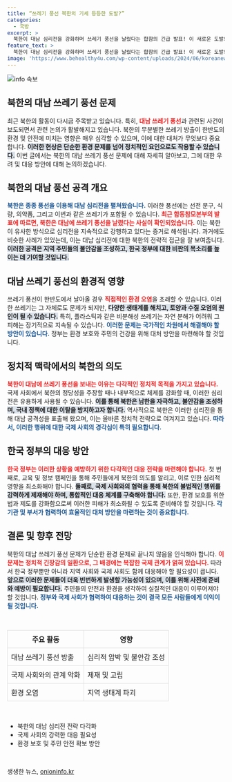 ```yaml
---
title: “쓰레기 풍선 북한의 기세 등등한 도발?”
categories:
  - 국방
excerpt: >
  북한이 대남 심리전을 강화하며 쓰레기 풍선을 날렸다는 합참의 긴급 발표! 이 새로운 도발의 의미와 후속 조치를 알아보세요! 클릭하면 진실이 밝혀집니다!
feature_text: >
  북한이 대남 심리전을 강화하며 쓰레기 풍선을 날렸다는 합참의 긴급 발표! 이 새로운 도발의 의미와 후속 조치를 알아보세요! 클릭하면 진실이 밝혀집니다!
image: 'https://www.behealthy4u.com/wp-content/uploads/2024/06/koreanews.jpg'
---
```


<p><img src="https://www.behealthy4u.com/wp-content/uploads/2024/06/koreanews.jpg" alt="info 속보" /></p>

<h2 data-ke-size="size26">북한의 대남 쓰레기 풍선 문제</h2>

<p data-ke-size="size16">최근 북한의 활동이 다시금 주목받고 있습니다. 특히, <b><span style="color: #ee2323;">대남 쓰레기 풍선</span></b>과 관련된 사건이 보도되면서 관련 논의가 활발해지고 있습니다. 북한의 무분별한 쓰레기 방출이 한반도의 환경 및 안전에 미치는 영향은 매우 심각할 수 있으며, 이에 대한 대처가 무엇보다 중요합니다. <b><span style="background-color: #21538527;">이러한 현상은 단순한 환경 문제를 넘어 정치적인 요인으로도 작용할 수 있습니다.</span></b> 이번 글에서는 북한의 대남 쓰레기 풍선 문제에 대해 자세히 알아보고, 그에 대한 우려 및 대응 방안에 대해 논의하겠습니다.</p>

<h2 data-ke-size="size26">북한의 대남 풍선 공격 개요</h2>

<p data-ke-size="size16"><b><span style="color: #1a5490;">북한은 종종 풍선을 이용해 대남 심리전을 펼쳐왔습니다.</span></b> 이러한 풍선에는 선전 문구, 식량, 의약품, 그리고 이번과 같은 쓰레기가 포함될 수 있습니다. <b><span style="color: #ee2323;">최근 합동참모본부의 발표에 따르면, 북한은 대남에 쓰레기 풍선을 날렸다는 사실이 확인되었습니다.</span></b> 이는 북한이 유사한 방식으로 심리전을 지속적으로 강행하고 있다는 증거로 해석됩니다. 과거에도 비슷한 사례가 있었는데, 이는 대남 심리전에 대한 북한의 전략적 접근을 잘 보여줍니다. <b><span style="background-color: #21538527;">이러한 공격은 지역 주민들의 불안감을 조성하고, 한국 정부에 대한 비판의 목소리를 높이는 데 기여할 것입니다.</span></b></p>

<h2 data-ke-size="size26">대남 쓰레기 풍선의 환경적 영향</h2>

<p data-ke-size="size16">쓰레기 풍선이 한반도에서 날아올 경우 <b><span style="color: #ee2323;">직접적인 환경 오염</span></b>을 초래할 수 있습니다. 이러한 쓰레기는 그 자체로도 문제가 되지만, <b><span style="background-color: #21538527;">다양한 생태계를 해치고, 토양과 수질 오염의 원인이 될 수 있습니다.</span></b> 특히, 플라스틱과 같은 비분해성 쓰레기는 자연 분해가 어려워 그 피해는 장기적으로 지속될 수 있습니다. <b><span style="color: #1a5490;">이러한 문제는 국가적인 차원에서 해결해야 할 방안이 있습니다.</span></b> 정부는 환경 보호와 주민의 건강을 위해 대처 방안을 마련해야 할 것입니다.</p>

<h2 data-ke-size="size26">정치적 맥락에서의 북한의 의도</h2>

<p data-ke-size="size16"><b><span style="color: #ee2323;">북한이 대남에 쓰레기 풍선을 보내는 이유는 다각적인 정치적 목적을 가지고 있습니다.</span></b> 국제 사회에서 북한의 정당성을 주장할 때나 내부적으로 체제를 강화할 때, 이러한 심리전은 유용하게 사용될 수 있습니다. <b><span style="background-color: #21538527;">이를 통해 북한은 남한을 자극하고, 불안감을 조성하며, 국내 정책에 대한 이탈을 방지하고자 합니다.</span></b> 역사적으로 북한은 이러한 심리전을 통해 대남 공격성을 표출해 왔으며, 이는 올바른 정치적 전략으로 여겨지고 있습니다. <b><span style="color: #1a5490;">따라서, 이러한 행위에 대한 국제 사회의 경각심이 특히 필요합니다.</span></b></p>

<h2 data-ke-size="size26">한국 정부의 대응 방안</h2>

<p data-ke-size="size16"><b><span style="color: #ee2323;">한국 정부는 이러한 상황을 예방하기 위한 다각적인 대응 전략을 마련해야 합니다.</span></b> 첫 번째로, 교육 및 정보 캠페인을 통해 주민들에게 북한의 의도를 알리고, 이로 인한 심리적 영향을 최소화해야 합니다. <b><span style="background-color: #21538527;">둘째로, 국제 사회와의 협력을 통해 북한의 불법적인 행위를 강력하게 제재해야 하며, 통합적인 대응 체계를 구축해야 합니다.</span></b> 또한, 환경 보호를 위한 법과 제도를 강화함으로써 이러한 피해가 최소화될 수 있도록 준비해야 할 것입니다. <b><span style="color: #1a5490;">각 기관 및 부서가 협력하여 효율적인 대처 방안을 마련하는 것이 중요합니다.</span></b></p>

<h2 data-ke-size="size26">결론 및 향후 전망</h2>

<p data-ke-size="size16">북한의 대남 쓰레기 풍선 문제가 단순한 환경 문제로 끝나지 않음을 인식해야 합니다. <b><span style="color: #ee2323;">이 문제는 정치적 긴장감의 일환으로, 그 배경에는 복잡한 국제 관계가 얽혀 있습니다.</span></b> 따라서 한국 정부뿐만 아니라 지역 사회와 국제 사회도 함께 대응해야 할 필요성이 큽니다. <b><span style="background-color: #21538527;">앞으로 이러한 문제들이 더욱 빈번하게 발생할 가능성이 있으며, 이를 위해 사전에 준비와 예방이 필요합니다.</span></b> 주민들의 안전과 환경을 생각하여 실질적인 대응이 이루어져야 할 것입니다. <b><span style="color: #1a5490;">정부와 국제 사회가 협력하여 대응하는 것이 결국 모든 사람들에게 이익이 될 것입니다.</span></b></p>

<p data-ke-size="size16">&nbsp;</p>

<table style="width: 100%; border-collapse: collapse;">
    <tr>
        <th style="border: 1px solid #ddd; padding: 8px; text-align: center;">주요 활동</th>
        <th style="border: 1px solid #ddd; padding: 8px; text-align: center;">영향</th>
    </tr>
    <tr>
        <td style="border: 1px solid #ddd; padding: 8px;">대남 쓰레기 풍선 방출</td>
        <td style="border: 1px solid #ddd; padding: 8px;">심리적 압박 및 불안감 조성</td>
    </tr>
    <tr>
        <td style="border: 1px solid #ddd; padding: 8px;">국제 사회와의 관계 악화</td>
        <td style="border: 1px solid #ddd; padding: 8px;">제재 및 고립</td>
    </tr>
    <tr>
        <td style="border: 1px solid #ddd; padding: 8px;">환경 오염</td>
        <td style="border: 1px solid #ddd; padding: 8px;">지역 생태계 파괴</td>
    </tr>
</table>

<p data-ke-size="size16">&nbsp;</p>

<ul>
    <li>북한의 대남 심리전 전략 다각화</li>
    <li>국제 사회의 강력한 대응 필요성</li>
    <li>환경 보호 및 주민 안전 확보 방안</li>
</ul>

<p data-ke-size="size16">&nbsp;</p>
생생한 뉴스, <a href="https://onioninfo.kr" rel="dofollow">onioninfo.kr</a>


